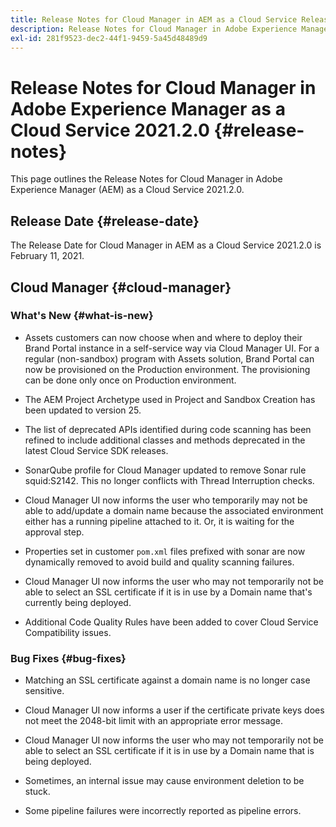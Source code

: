 ```yaml
---
title: Release Notes for Cloud Manager in AEM as a Cloud Service Release 2021.2.0
description: Release Notes for Cloud Manager in Adobe Experience Manager (AEM) as a Cloud Service Release 2021.2.0
exl-id: 281f9523-dec2-44f1-9459-5a45d48489d9
---
```

# Release Notes for Cloud Manager in Adobe Experience Manager as a Cloud Service 2021.2.0 {#release-notes}

This page outlines the Release Notes for Cloud Manager in Adobe Experience Manager (AEM) as a Cloud Service 2021.2.0.

## Release Date {#release-date}

The Release Date for Cloud Manager in AEM as a Cloud Service 2021.2.0 is February 11, 2021.

## Cloud Manager {#cloud-manager}

### What's New {#what-is-new}

* Assets customers can now choose when and where to deploy their Brand Portal instance in a self-service way via Cloud Manager UI. For a regular (non-sandbox) program with Assets solution, Brand Portal can now be provisioned on the Production environment. The provisioning can be done only once on Production environment.

* The AEM Project Archetype used in Project and Sandbox Creation has been updated to version 25. 

* The list of deprecated APIs identified during code scanning has been refined to include additional classes and methods deprecated in the latest Cloud Service SDK releases.

* SonarQube profile for Cloud Manager updated to remove Sonar rule squid:S2142. This no longer conflicts with Thread Interruption checks.

* Cloud Manager UI now informs the user who temporarily may not be able to add/update a domain name because the associated environment either has a running pipeline attached to it. Or, it is waiting for the approval step.

* Properties set in customer `pom.xml` files prefixed with sonar are now dynamically removed to avoid build and quality scanning failures.

* Cloud Manager UI now informs the user who may not temporarily not be able to select an SSL certificate if it is in use by a Domain name that's currently being deployed.

* Additional Code Quality Rules have been added to cover Cloud Service Compatibility issues.

### Bug Fixes  {#bug-fixes}

* Matching an SSL certificate against a domain name is no longer case sensitive.

* Cloud Manager UI now informs a user if the certificate private keys does not meet the 2048-bit limit with an appropriate error message.

* Cloud Manager UI now informs the user who may not temporarily not be able to select an SSL certificate if it is in use by a Domain name that is being deployed.

* Sometimes, an internal issue may cause environment deletion to be stuck. 

* Some pipeline failures were incorrectly reported as pipeline errors.
